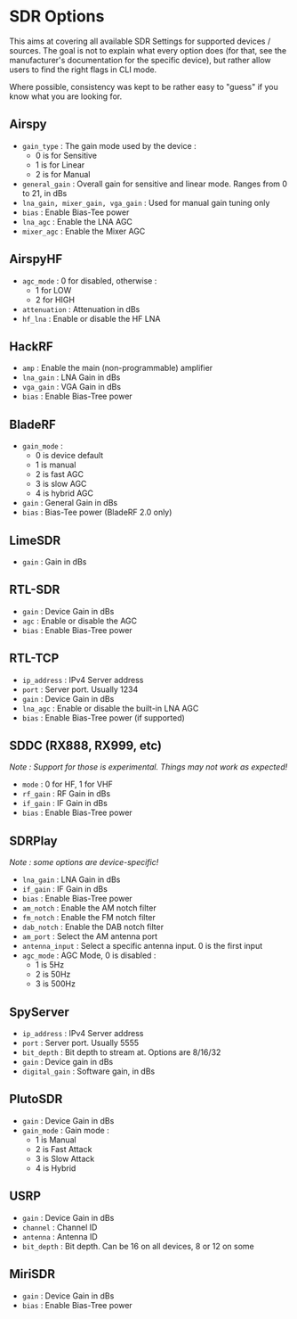 # SDR Options

This aims at covering all available SDR Settings for supported devices / sources. The goal is not to explain what every option does (for that, see the manufacturer's documentation for the specific device), but rather allow users to find the right flags in CLI mode.  

Where possible, consistency was kept to be rather easy to "guess" if you know what you are looking for.

## Airspy

- `gain_type` : The gain mode used by the device :
    - 0 is for Sensitive
    - 1 is for Linear
    - 2 is for Manual
- `general_gain` : Overall gain for sensitive and linear mode. Ranges from 0 to 21, in dBs
- `lna_gain, mixer_gain, vga_gain` : Used for manual gain tuning only
- `bias` : Enable Bias-Tee power
- `lna_agc` : Enable the LNA AGC
- `mixer_agc` : Enable the Mixer AGC

## AirspyHF

- `agc_mode` : 0 for disabled, otherwise :
    - 1 for LOW
    - 2 for HIGH
- `attenuation` : Attenuation in dBs
- `hf_lna` : Enable or disable the HF LNA

## HackRF

- `amp` : Enable the main (non-programmable) amplifier
- `lna_gain` : LNA Gain in dBs
- `vga_gain` : VGA Gain in dBs
- `bias` : Enable Bias-Tree power

## BladeRF

- `gain_mode` : 
    - 0 is device default
    - 1 is manual
    - 2 is fast AGC
    - 3 is slow AGC
    - 4 is hybrid AGC
- `gain` : General Gain in dBs
- `bias` : Bias-Tee power (BladeRF 2.0 only)

## LimeSDR

- `gain` : Gain in dBs

## RTL-SDR

- `gain` : Device Gain in dBs
- `agc` : Enable or disable the AGC
- `bias` : Enable Bias-Tree power

## RTL-TCP

- `ip_address` : IPv4 Server address
- `port` : Server port. Usually 1234
- `gain` : Device Gain in dBs
- `lna_agc` : Enable or disable the built-in LNA AGC
- `bias` : Enable Bias-Tree power (if supported)

## SDDC (RX888, RX999, etc)

*Note : Support for those is experimental. Things may not work as expected!*

- `mode` : 0 for HF, 1 for VHF
- `rf_gain` : RF Gain in dBs
- `if_gain` : IF Gain in dBs
- `bias` : Enable Bias-Tree power

## SDRPlay

*Note : some options are device-specific!*

- `lna_gain` : LNA Gain in dBs
- `if_gain` : IF Gain in dBs
- `bias` : Enable Bias-Tree power
- `am_notch` : Enable the AM notch filter
- `fm_notch` : Enable the FM notch filter
- `dab_notch` : Enable the DAB notch filter
- `am_port` : Select the AM antenna port
- `antenna_input` : Select a specific antenna input. 0 is the first input
- `agc_mode` : AGC Mode, 0 is disabled :
    - 1 is 5Hz
    - 2 is 50Hz
    - 3 is 500Hz

## SpyServer

- `ip_address` : IPv4 Server address
- `port` : Server port. Usually 5555
- `bit_depth` : Bit depth to stream at. Options are 8/16/32
- `gain` : Device gain in dBs
- `digital_gain` : Software gain, in dBs

## PlutoSDR

- `gain` : Device Gain in dBs
- `gain_mode` : Gain mode :
    - 1 is Manual
    - 2 is Fast Attack
    - 3 is Slow Attack
    - 4 is Hybrid

## USRP

- `gain` : Device Gain in dBs
- `channel` : Channel ID
- `antenna` : Antenna ID
- `bit_depth` : Bit depth. Can be 16 on all devices, 8 or 12 on some

## MiriSDR

- `gain` : Device Gain in dBs
- `bias` : Enable Bias-Tree power
